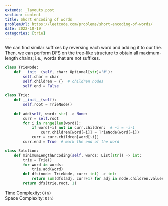 ```yaml
---
extends: _layouts.post
section: content
title: Short encoding of words
problemUrl: https://leetcode.com/problems/short-encoding-of-words/
date: 2022-10-19
categories: [trie]
---
```


We can find similar suffixes by reversing each word and adding it to our trie. Then, we can perform DFS on the tree-like structure to obtain all maximum-length chains; i.e., words that are not suffixes.

```python
class TrieNode:
    def __init__(self, char: Optional[str]='#'):
        self.char = char
        self.children = {}  # children nodes
        self.end = False
        
class Trie:
    def __init__(self):
        self.root = TrieNode()
    
    def add(self, word: str) -> None:
        curr = self.root
        for i in range(len(word)):
            if word[~i] not in curr.children:  # ~i = -i-1
                curr.children[word[~i]] = TrieNode(word[~i])
            curr = curr.children[word[~i]]
        curr.end = True  # mark the end of the word

class Solution:
    def minimumLengthEncoding(self, words: List[str]) -> int:
        trie = Trie()
        for word in words:
            trie.add(word)
        def dfs(node: TrieNode, curr: int) -> int:
            return sum(dfs(adj, curr+1) for adj in node.children.values()) if node.children else curr
        return dfs(trie.root, 1)
```

Time Complexity: `O(n)` <br/>
Space Complexity: `O(n)`